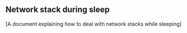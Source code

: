 ## Network stack during sleep

[A document explaining how to deal with network stacks while sleeping]
